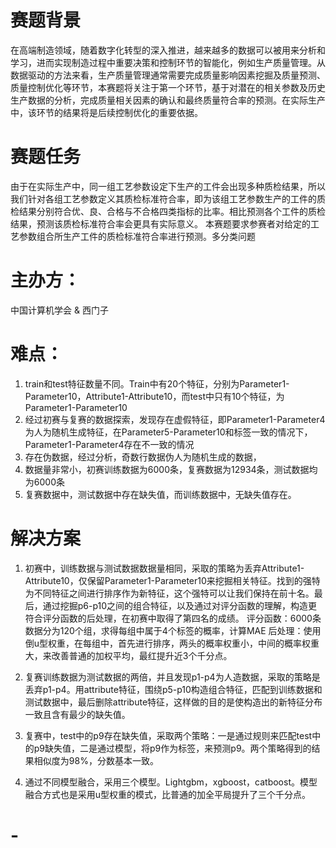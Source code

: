 # 赛题背景
在高端制造领域，随着数字化转型的深入推进，越来越多的数据可以被用来分析和学习，进而实现制造过程中重要决策和控制环节的智能化，例如生产质量管理。从数据驱动的方法来看，生产质量管理通常需要完成质量影响因素挖掘及质量预测、质量控制优化等环节，本赛题将关注于第一个环节，基于对潜在的相关参数及历史生产数据的分析，完成质量相关因素的确认和最终质量符合率的预测。在实际生产中，该环节的结果将是后续控制优化的重要依据。
# 赛题任务
由于在实际生产中，同一组工艺参数设定下生产的工件会出现多种质检结果，所以我们针对各组工艺参数定义其质检标准符合率，即为该组工艺参数生产的工件的质检结果分别符合优、良、合格与不合格四类指标的比率。相比预测各个工件的质检结果，预测该质检标准符合率会更具有实际意义。
本赛题要求参赛者对给定的工艺参数组合所生产工件的质检标准符合率进行预测。多分类问题

# 主办方：
中国计算机学会 & 西门子

# 难点：
1. train和test特征数量不同。Train中有20个特征，分别为Parameter1-Parameter10，Attribute1-Attribute10，而test中只有10个特征，为Parameter1-Parameter10
2. 经过初赛与复赛的数据探索，发现存在虚假特征，即Parameter1-Parameter4为人为随机生成特征，在Parameter5-Parameter10和标签一致的情况下，Parameter1-Parameter4存在不一致的情况
3. 存在伪数据，经过分析，奇数行数据伪人为随机生成的数据，
4. 数据量非常小，初赛训练数据为6000条，复赛数据为12934条，测试数据均为6000条
5. 复赛数据中，测试数据中存在缺失值，而训练数据中，无缺失值存在。


# 解决方案
1. 初赛中，训练数据与测试数据数据量相同，采取的策略为丢弃Attribute1-Attribute10，仅保留Parameter1-Parameter10来挖掘相关特征。找到的强特为不同特征之间进行排序作为新特征，这个强特可以让我们保持在前十名。最后，通过挖掘p6-p10之间的组合特征，以及通过对评分函数的理解，构造更符合评分函数的后处理，在初赛中取得了第四名的成绩。
评分函数：6000条数据分为120个组，求得每组中属于4个标签的概率，计算MAE
后处理：使用倒u型权重，在每组中，首先进行排序，两头的概率权重小，中间的概率权重大，来改善普通的加权平均，最红提升近3个千分点。

2. 复赛训练数据为测试数据的两倍，并且发现p1-p4为人造数据，采取的策略是丢弃p1-p4。用attribute特征，围绕p5-p10构造组合特征，匹配到训练数据和测试数据中，最后删除attribute特征，这样做的目的是使构造出的新特征分布一致且含有最少的缺失值。
3. 复赛中，test中的p9存在缺失值，采取两个策略：一是通过规则来匹配test中的p9缺失值，二是通过模型，将p9作为标签，来预测p9。两个策略得到的结果相似度为98%，分数基本一致。
4. 通过不同模型融合，采用三个模型。Lightgbm，xgboost，catboost。模型融合方式也是采用u型权重的模式，比普通的加全平局提升了三个千分点。
# -
